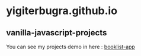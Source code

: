 # yigiterbugra.github.io

## vanilla-javascript-projects

You can see my projects demo in here :
[booklist-app](booklist-app)
